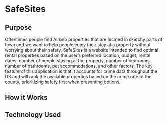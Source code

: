 # SafeSites

## Purpose
Oftentimes people find Airbnb properties that are located in sketchy parts of town and we want to help people enjoy their stay at a property without worrying about their safety. SafeSites is a website intended to find optimal rental properties based on the user’s preferred location, budget, rental dates, number of people staying at the property, number of bedrooms, number of bathrooms, pet accommodations, and other factors. The key feature of this application is that it accounts for crime data throughout the US and will rank the available properties based on the crime rate of the county, prioritizing safety first when presenting options.

## How it Works


## Technology Used
